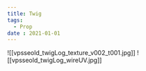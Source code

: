 ```yaml
---
title: Twig
tags:
  - Prop
date : 2021-01-01
---
```


![[vpsseold_twigLog_texture_v002_t001.jpg]]
![[vpsseold_twigLog_wireUV.jpg]]